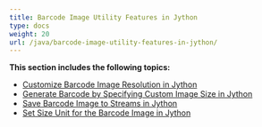 ```yaml
---
title: Barcode Image Utility Features in Jython
type: docs
weight: 20
url: /java/barcode-image-utility-features-in-jython/
---
```


**This section includes the following topics:**

- [Customize Barcode Image Resolution in Jython](/barcode/java/customize-barcode-image-resolution-in-jython-html/)
- [Generate Barcode by Specifying Custom Image Size in Jython](/barcode/java/generate-barcode-by-specifying-custom-image-size-in-jython-html/)
- [Save Barcode Image to Streams in Jython](/barcode/java/save-barcode-image-to-streams-in-jython-html/)
- [Set Size Unit for the Barcode Image in Jython](/barcode/java/set-size-unit-for-the-barcode-image-in-jython-html/)
